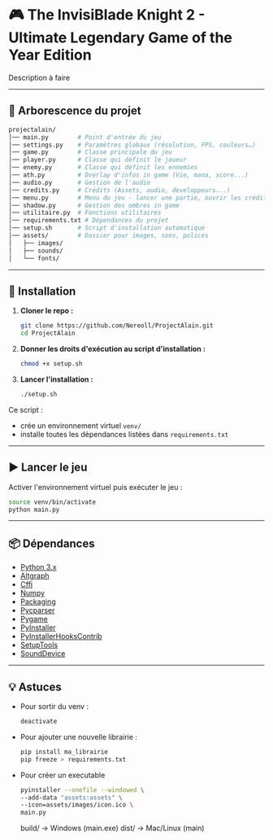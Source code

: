 # 🎮 The InvisiBlade Knight 2 - Ultimate Legendary Game of the Year Edition

Description à faire

---

## 📂 Arborescence du projet

```bash
projectalain/
│── main.py        # Point d'entrée du jeu
│── settings.py    # Paramètres globaux (résolution, FPS, couleurs…)
│── game.py        # Classe principale du jeu
│── player.py      # Classe qui définit le joueur
│── enemy.py       # Classe qui définit les ennemies
│── ath.py         # Overlay d'infos in game (Vie, mana, score...)
│── audio.py       # Gestion de l'audio
│── credits.py     # Crédits (Assets, audio, developpeurs...)
│── menu.py        # Menu du jeu - lancer une partie, ouvrir les crédits
│── shadow.py      # Gestion des ombres in game
│── utilitaire.py  # Fonctions utilitaires
│── requirements.txt # Dépendances du projet
│── setup.sh       # Script d'installation automatique
│── assets/        # Dossier pour images, sons, polices
│   ├── images/
│   ├── sounds/
│   └── fonts/
```

---

## 🚀 Installation

1. **Cloner le repo :**

   ```bash
   git clone https://github.com/Nereoll/ProjectAlain.git
   cd ProjectAlain
   ```

2. **Donner les droits d'exécution au script d'installation :**

   ```bash
   chmod +x setup.sh
   ```

3. **Lancer l'installation :**

   ```bash
   ./setup.sh
   ```

Ce script :

- crée un environnement virtuel `venv/`
- installe toutes les dépendances listées dans `requirements.txt`

---

## ▶️ Lancer le jeu

Activer l'environnement virtuel puis exécuter le jeu :

```bash
source venv/bin/activate
python main.py
```

---

## 📦 Dépendances

- [Python 3.x](https://www.python.org/)
- [Altgraph](https://pypi.org/project/altgraph/)
- [Cffi](https://pypi.org/project/cffi/)
- [Numpy](https://pypi.org/project/numpy/)
- [Packaging](https://pypi.org/project/packaging/)
- [Pycparser](https://pypi.org/project/pycparser/)
- [Pygame](https://www.pygame.org/)
- [PyInstaller](https://pypi.org/project/pyinstaller/)
- [PyInstallerHooksContrib](https://pypi.org/project/pyinstaller-hooks-contrib/)
- [SetupTools](https://pypi.org/project/setuptools/)
- [SoundDevice](https://pypi.org/project/sounddevice/)

---

## 💡 Astuces

- Pour sortir du venv :

  ```bash
  deactivate
  ```

- Pour ajouter une nouvelle librairie :

  ```bash
  pip install ma_librairie
  pip freeze > requirements.txt
  ```

- Pour créer un executable

  ```bash
  pyinstaller --onefile --windowed \
  --add-data "assets:assets" \
  --icon=assets/images/icon.ico \
  main.py
  ```

  build/ -> Windows (main.exe)
  dist/ -> Mac/Linux (main)
